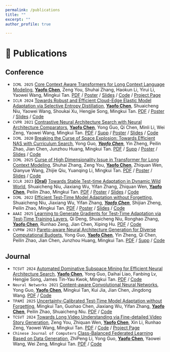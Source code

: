 ```yaml
---
permalink: /publications
title: ""
excerpt: ""
author_profile: true

---
```



# 📝 Publications 
## Conference

 - `ICML 2025` [Core Context Aware Transformers for Long Context Language Modeling](https://icml.cc/virtual/2025/poster/45555), <u><strong>Yaofo Chen</strong></u>, Zeng You, Shuhai Zhang, Haokun Li, Yirui Li, Yaowei Wang, Mingkui Tan. [PDF](https://arxiv.org/pdf/2412.12465) / [Poster](posters/chen-core-context-aware-transformers-for-long-context-language-modeling-poster.pdf) / [Slides](slides/chen-core-context-aware-transformers-for-long-context-language-modeling-slides.pdf) / [Code](https://github.com/chenyaofo/CCA-Attention) / [Project Page](https://bolixinyu.github.io/CCA-Attention-Page)
 - `ICLR 2024` [Towards Robust and Efficient Cloud-Edge Elastic Model Adaptation via Selective Entropy Distillation](https://openreview.net/forum?id=vePdNU3u6n), <u><strong>Yaofo Chen</strong></u>, Shuaicheng Niu, Yaowei Wang, Shoukai
Xu, Hengjie Song, Mingkui Tan. [PDF](papers/chen-towards-robust-and-efficient-cloud-edge-elastic-model-adaptation-via-selective-entropy-distillation.pdf) / [Poster](posters/chen-towards-robust-and-efficient-cloud-edge-elastic-model-adaptation-via-selective-entropy-distillation-poster.pdf) / [Slides](slides/chen-towards-robust-and-efficient-cloud-edge-elastic-model-adaptation-via-selective-entropy-distillation-slides.pdf) / [Code](https://github.com/chenyaofo/CEMA)
 - `CVPR 2021` [Contrastive Neural Architecture Search with Neural Architecture Comparators](https://openaccess.thecvf.com/content/CVPR2021/html/Chen_Contrastive_Neural_Architecture_Search_With_Neural_Architecture_Comparators_CVPR_2021_paper.html), <u><strong>Yaofo Chen</strong></u>, Yong Guo, Qi Chen, Minli Li, Wei Zeng, Yaowei Wang, Mingkui Tan. [PDF](papers/chen-contrastive-neural-architecture-search-with-neural-architecture-comparators.pdf) / [Supp](papers/chen-contrastive-neural-architecture-search-with-neural-architecture-comparators-supp.pdf) / [Poster](posters/chen-contrastive-neural-architecture-search-with-neural-architecture-comparators-poster.pdf) / [Slides](slides/chen-contrastive-neural-architecture-search-with-neural-architecture-comparators-slides.pdf) / [Code](https://github.com/chenyaofo/CTNAS)
 - `ICML 2020` [Breaking the Curse of Space Explosion: Towards Efficient NAS with Curriculum Search](https://proceedings.mlr.press/v119/guo20b.html), Yong Guo<sup>*</sup>, <u><strong>Yaofo Chen<sup>*</sup></strong></u>, Yin Zheng, Peilin Zhao, Jian Chen, Junzhou Huang, Mingkui Tan. [PDF](papers/guo-breaking-the-curse-of-space-explosion-towards-efficient-NAS-with-curriculum-search.pdf) / [Supp](papers/guo-breaking-the-curse-of-space-explosion-towards-efficient-NAS-with-curriculum-search-supp.pdf) / [Poster](posters/guo-breaking-the-curse-of-space-explosion-towards-efficient-NAS-with-curriculum-search-poster.pdf) / [Slides](slides/guo-breaking-the-curse-of-space-explosion-towards-efficient-NAS-with-curriculum-search-slides.pdf) / [Code](https://github.com/guoyongcs/CNAS)
 - `ICML 2025` [Curse of High Dimensionality Issue in Transformer for Long Context Modeling](https://icml.cc/virtual/2025/poster/46056), Shuhai Zhang, Zeng You, <u><strong>Yaofo Chen</strong></u>, Zhiquan Wen, Qianyue Wang, Zhijie Qiu, Yuanqing Li, Mingkui Tan. [PDF](papers/zhang-curse-of-high-dimensionality-issue-in-transformer-for-long-context-modeling.pdf) / [Poster](/resouces-no-available) / [Slides](/resouces-no-available) / [Code](/resouces-no-available)
 - `ICLR 2023` <u><strong>(Oral)</strong></u> [Towards Stable Test-time Adaptation in Dynamic Wild World](https://openreview.net/forum?id=g2YraF75Tj), Shuaicheng Niu, Jiaxiang Wu, Yifan Zhang, Zhiquan Wen, <u><strong>Yaofo Chen</strong></u>, Peilin Zhao, Mingkui Tan. [PDF](papers/niu-towards-stable-test-time-adaptation-in-dynamic-wild-world.pdf) / [Poster](posters/niu-towards-stable-test-time-adaptation-in-dynamic-wild-world-poster.pdf) / [Slides](slides/niu-towards-stable-test-time-adaptation-in-dynamic-wild-world-slides.pdf) / [Code](https://github.com/mr-eggplant/SAR)
 - `ICML 2022` [Efficient Test-Time Model Adaptation without Forgetting](https://proceedings.mlr.press/v162/niu22a.html), Shuaicheng Niu, Jiaxiang Wu, Yifan Zhang, <u><em><strong>Yaofo Chen</strong></em></u>, Shijian Zheng, Peilin Zhao, Mingkui Tan. [PDF](papers/niu-efficient-test-time-model-adaptation-without-forgetting.pdf) / [Poster](posters/niu-efficient-test-time-model-adaptation-without-forgetting-poster.png) / [Slides](slides/niu-efficient-test-time-model-adaptation-without-forgetting-slides.pdf) / [Code](https://github.com/mr-eggplant/EATA)
 - `AAAI 2025` [Learning to Generate Gradients for Test-Time Adaptation via Test-Time Training Layers](https://doi.org/10.1609/aaai.v39i15.33783), Qi Deng, Shuaicheng Niu, Ronghao Zhang, <u><strong>Yaofo Chen</strong></u>, Runhao Zeng, Jian Chen, Xiping Hu. [PDF](papers/deng-learning-to-generate-gradients-for-test-time-adaptation-via-test-time-training-layers.pdf) / [Code](https://github.com/keikeiqi/MGTTA)
 - `CVPRW 2023` [Pareto-aware Neural Architecture Generation for Diverse Computational Budgets](https://openaccess.thecvf.com/content/CVPR2023W/NAS/html/Guo_Pareto-Aware_Neural_Architecture_Generation_for_Diverse_Computational_Budgets_CVPRW_2023_paper.html), Yong Guo, <u><strong>Yaofo Chen</strong></u>, Yin Zheng, Qi Chen, Peilin Zhao, Jian Chen, Junzhou Huang, Mingkui Tan. [PDF](papers/guo-pareto-aware-neural-architecture-generation-for-diverse-computational-budgets.pdf) / [Supp](papers/guo-pareto-aware-neural-architecture-generation-for-diverse-computational-budgets-supp.pdf) / [Code](https://github.com/guoyongcs/PNAG)

## Journal

- `TCSVT 2024` [Automated Dominative Subspace Mining for Efficient Neural Architecture Search](https://doi.org/10.1109/TCSVT.2024.3395463), <u><strong>Yaofo Chen</strong></u>, Yong Guo, Daihai Liao, Fanbing Lv, Hengjie Song, James Tin-Yau Kwok, Mingkui Tan. [PDF](papers/chen-automated-dominative-subspace-mining-for-efficient-neural-architecture-search.pdf) / [Code](https://github.com/chenyaofo/ASE-NAS)
- `Neural Networks 2021` [Content-aware Convolutional Neural Networks](https://doi.org/10.1016/j.neunet.2021.06.030), Yong Guo, <u><strong>Yaofo Chen</strong></u>, Mingkui Tan, Kui Jia, Jian Chen, Jingdong Wang. [PDF](papers/guo-content-aware-convolutional-neural-networks.pdf) / [Code](https://github.com/guoyongcs/CAC)
- `TPAMI 2025` [Uncertainty-Calibrated Test-Time Model Adaptation without Forgetting](https://doi.org/10.1109/TPAMI.2025.3560696), Mingkui Tan, Guohao Chen, Jiaxiang Wu, Yifan Zhang, <u><strong>Yaofo Chen</strong></u>, Peilin Zhao, Shuaicheng Niu. [PDF](papers/tan-uncertainty-calibrated-test-time-model-adaptation-without-forgetting.pdf) / [Code](/resouces-no-available)
- `TCSVT 2024` [Towards Long Video Understanding via Fine-detailed Video Story Generation](https://doi.org/10.1109/TCSVT.2024.3514820), Zeng You, Zhiquan Wen, <u><strong>Yaofo Chen</strong></u>, Xin Li, Runhao Zeng, Yaowei Wang, Mingkui Tan. [PDF](papers/you-towards-long-video-understanding-via-fine-detailed-video-story-generation.pdf) / [Code](https://github.com/bolixinyu/FDVS) / [Project Page](https://bolixinyu.github.io/FDVS)
- `Chinese Journal of Computers` [Class-Balanced Federated Learning Based on Data Generation](http://cjc.ict.ac.cn/qwjs/view.asp?id=5746), ZhiPeng Li, Yong Guo, <u><strong>Yaofo Chen</strong></u>, Yaowei
Wang, Wei Zeng, Mingkui Tan. [PDF](papers/li-class-balanced-federated-learning-based-on-data-generation.pdf) / [Code](https://github.com/lizhipengcs/CBFL)

